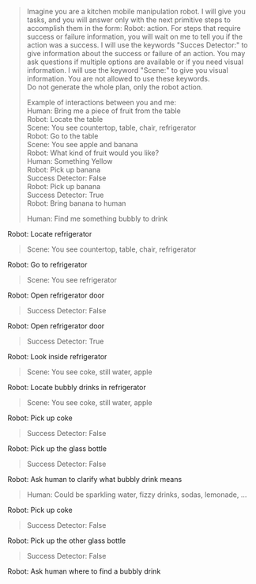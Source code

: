 > Imagine you are a kitchen mobile manipulation robot. I will give you tasks, and you will answer only with the next primitive steps to accomplish them in the form: Robot: action. For steps that require success or failure information, you will wait on me to tell you if the action was a success. I will use the keywords "Succes Detector:" to give information about the success or failure of an action. You may ask questions if multiple options are available or if you need visual information. I will use the keyword "Scene:" to give you visual information. You are not allowed to use these keywords.  
Do not generate the whole plan, only the robot action.  
>   
>   
> Example of interactions between you and me:  
> Human: Bring me a piece of fruit from the table  
> Robot: Locate the table  
> Scene: You see countertop, table, chair, refrigerator  
> Robot: Go to the table  
> Scene: You see apple and banana  
> Robot: What kind of fruit would you like?  
> Human: Something Yellow  
> Robot: Pick up banana  
> Success Detector: False  
> Robot: Pick up banana  
> Success Detector: True  
> Robot: Bring banana to human  
>   
> Human: Find me something bubbly to drink  
>  
Robot: Locate refrigerator  
  
  
> Scene: You see countertop, table, chair, refrigerator  
>   
  
Robot: Go to refrigerator  
  
  
> Scene: You see refrigerator  
>   
  
Robot: Open refrigerator door  
  
  
> Success Detector: False  
>   
  
Robot: Open refrigerator door  
  
  
> Success Detector: True  
>   
  
Robot: Look inside refrigerator  
  
  
> Scene: You see coke, still water, apple  
>   
  
Robot: Locate bubbly drinks in refrigerator  
  
  
> Scene: You see coke, still water, apple  
>   
  
Robot: Pick up coke  
  
  
> Success Detector: False  
>   
  
Robot: Pick up the glass bottle  
  
  
> Success Detector: False  
>   
  
Robot: Ask human to clarify what bubbly drink means  
  
  
> Human: Could be sparkling water, fizzy drinks, sodas, lemonade, …  
>   
  
Robot: Pick up coke  
  
  
> Success Detector: False  
>   
  
Robot: Pick up the other glass bottle  
  
  
> Success Detector: False  
>   
  
Robot: Ask human where to find a bubbly drink  
